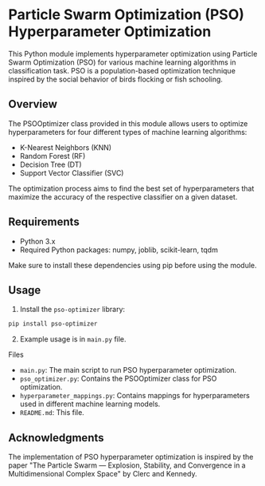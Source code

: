 # Particle Swarm Optimization (PSO) Hyperparameter Optimization

This Python module implements hyperparameter optimization using Particle Swarm Optimization (PSO) for various machine learning algorithms in classification task. PSO is a population-based optimization technique inspired by the social behavior of birds flocking or fish schooling.

## Overview

The PSOOptimizer class provided in this module allows users to optimize hyperparameters for four different types of machine learning algorithms:

* K-Nearest Neighbors (KNN)
* Random Forest (RF)
* Decision Tree (DT)
* Support Vector Classifier (SVC)

The optimization process aims to find the best set of hyperparameters that maximize the accuracy of the respective classifier on a given dataset.

## Requirements

- Python 3.x
- Required Python packages: numpy, joblib, scikit-learn, tqdm

Make sure to install these dependencies using pip before using the module.



## Usage

1. Install the `pso-optimizer` library:

```bash
pip install pso-optimizer
```
2. Example usage is in `main.py` file.

Files
* `main.py`: The main script to run PSO hyperparameter optimization.
* `pso_optimizer.py`: Contains the PSOOptimizer class for PSO optimization.
* `hyperparameter_mappings.py`: Contains mappings for hyperparameters used in different machine learning models.
* `README.md`: This file.

## Acknowledgments

The implementation of PSO hyperparameter optimization is inspired by the paper "The Particle Swarm — Explosion, Stability, and Convergence in a Multidimensional Complex Space" by Clerc and Kennedy.